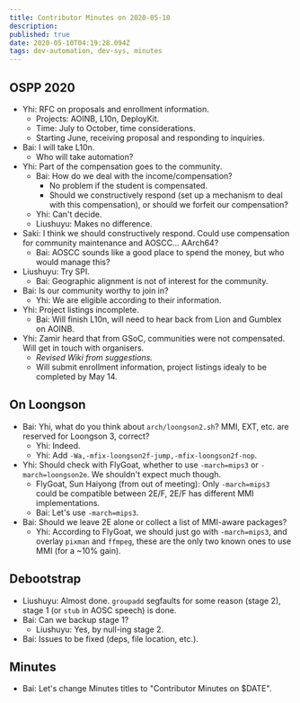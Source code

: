 ```yaml
---
title: Contributor Minutes on 2020-05-10
description: 
published: true
date: 2020-05-10T04:19:28.094Z
tags: dev-automation, dev-sys, minutes
---
```


OSPP 2020
---------

- Yhi: RFC on proposals and enrollment information.
    - Projects: AOINB, L10n, DeployKit.
    - Time: July to October, time considerations.
    - Starting June, receiving proposal and responding to inquiries.
- Bai: I will take L10n.
    - Who will take automation?
- Yhi: Part of the compensation goes to the community.
    - Bai: How do we deal with the income/compensation?
        - No problem if the student is compensated.
        - Should we constructively respond (set up a mechanism to deal with this compensation), or should we forfeit our compensation?
    - Yhi: Can't decide.
    - Liushuyu: Makes no difference.
- Saki: I think we should constructively respond. Could use compensation for community maintenance and AOSCC... AArch64?
    - Bai: AOSCC sounds like a good place to spend the money, but who would manage this?
- Liushuyu: Try SPI.
    - Bai: Geographic alignment is not of interest for the community.
- Bai: Is our community worthy to join in?
    - Yhi: We are eligible according to their information.
- Yhi: Project listings incomplete.
    - Bai: Will finish L10n, will need to hear back from Lion and Gumblex on AOINB.
- Yhi: Zamir heard that from GSoC, communities were not compensated. Will get in touch with organisers.
    - *Revised Wiki from suggestions.*
    - Will submit enrollment information, project listings idealy to be completed by May 14.

On Loongson
-----------

- Bai: Yhi, what do you think about `arch/loongson2.sh`? MMI, EXT, etc. are reserved for Loongson 3, correct?
    - Yhi: Indeed.
    - Yhi: Add `-Wa,-mfix-loongson2f-jump,-mfix-loongson2f-nop`.
- Yhi: Should check with FlyGoat, whether to use `-march=mips3` or `-march=loongson2e`. We shouldn't expect much though.
    - FlyGoat, Sun Haiyong (from out of meeting): Only `-march=mips3` could be compatible between 2E/F, 2E/F has different MMI implementations.
    - Bai: Let's use `-march=mips3`.
- Bai: Should we leave 2E alone or collect a list of MMI-aware packages?
    - Yhi: According to FlyGoat, we should just go with `-march=mips3`, and overlay `pixman` and `ffmpeg`, these are the only two known ones to use MMI (for a ~10% gain).

Debootstrap
-----------

- Liushuyu: Almost done. `groupadd` segfaults for some reason (stage 2), stage 1 (or `stub` in AOSC speech) is done.
- Bai: Can we backup stage 1?
    - Liushuyu: Yes, by null-ing stage 2.
- Bai: Issues to be fixed (deps, file location, etc.).

Minutes
-------

- Bai: Let's change Minutes titles to "Contributor Minutes on $DATE".